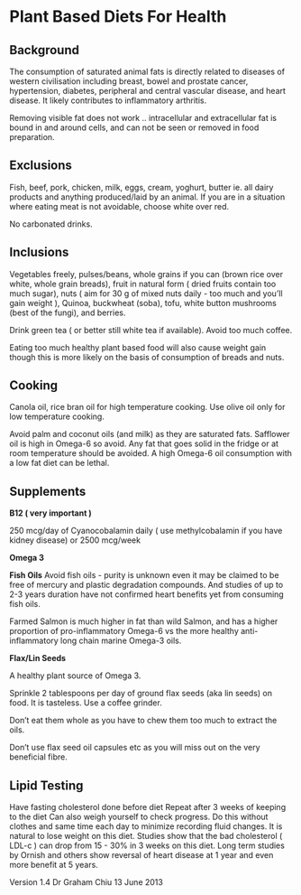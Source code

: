 # **Plant Based Diets For Health** #

## **Background** ##

The consumption of saturated animal fats is directly related to diseases of western civilisation including breast, bowel and prostate cancer, hypertension, diabetes, peripheral and central vascular disease, and heart disease.  It likely contributes to inflammatory arthritis.

Removing visible fat does not work .. intracellular and extracellular fat is bound in and around cells, and can not be seen or removed in food preparation.

## **Exclusions** ##

Fish, beef, pork, chicken, milk, eggs, cream, yoghurt,  butter ie. all dairy products and anything produced/laid by an animal.  If you are in a situation where eating meat is not avoidable, choose white over red.

No carbonated drinks.

## **Inclusions** ##

Vegetables freely, pulses/beans, whole grains if you can (brown rice over white, whole grain breads), fruit in natural form ( dried fruits contain too much sugar), nuts ( aim for 30 g of mixed nuts daily - too much and you’ll gain weight ), Quinoa, buckwheat (soba), tofu, white button mushrooms (best of the fungi), and berries.

Drink green tea ( or better still white tea if available).  Avoid too much coffee. 

Eating too much healthy plant based food will also cause weight gain though this is more likely on the basis of consumption of breads and nuts.

## **Cooking** ##

Canola oil, rice bran oil for high temperature cooking.  Use olive oil only for low temperature cooking.

Avoid palm and coconut oils (and milk) as they are saturated fats.  Safflower oil is high in Omega-6 so avoid.  Any fat that goes solid in the fridge or at room temperature should be avoided.  A high Omega-6 oil consumption with a low fat diet can be lethal.

## **Supplements** ##

**B12 ( very important )**

250 mcg/day of Cyanocobalamin daily ( use methylcobalamin if you have kidney disease)
or
2500 mcg/week

**Omega 3**

**Fish Oils**
Avoid fish oils - purity is unknown even it may be claimed to be free of mercury and plastic degradation compounds.  And studies of up to 2-3 years duration have not confirmed heart benefits yet from consuming fish oils.

Farmed Salmon is much higher in fat than wild Salmon, and has a higher proportion of pro-inflammatory Omega-6 vs the more healthy anti-inflammatory long chain marine Omega-3 oils.

**Flax/Lin Seeds**

A healthy plant source of Omega 3.
 
Sprinkle 2 tablespoons per day of ground flax seeds (aka lin seeds) on food.  It is tasteless. Use a coffee grinder.

Don’t eat them whole as you have to chew them too much to extract the oils.

Don’t use flax seed oil capsules etc as you will miss out on the very beneficial fibre.

## **Lipid Testing** ##

Have fasting cholesterol done before diet
Repeat after 3 weeks of keeping to the diet
Can also weigh yourself to check progress.  Do this without clothes and same time each day to minimize recording fluid changes.  It is natural to lose weight on this diet.
Studies show that the bad cholesterol ( LDL-c ) can drop from 15 - 30% in 3 weeks on this diet.  Long term studies by Ornish and others show reversal of heart disease at 1 year and even more benefit at 5 years.

Version 1.4 Dr Graham Chiu 13 June 2013
